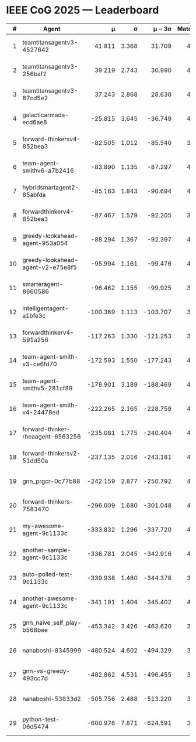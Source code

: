# IEEE CoG 2025 — Leaderboard

| # | Agent | μ | σ | μ − 3σ | Matches | Updated |
|---:|---|---:|---:|---:|---:|---|
| 1 | teamtitansagentv3-4527642 | 41.811 | 3.368 | 31.709 | 4340 | 2025-08-18 21:50 |
| 2 | teamtitansagentv3-256baf2 | 39.219 | 2.743 | 30.990 | 4512 | 2025-08-18 21:50 |
| 3 | teamtitansagentv3-87cd5e2 | 37.243 | 2.868 | 28.638 | 4272 | 2025-08-18 21:50 |
| 4 | galacticarmada-ecd6ae8 | -25.815 | 3.645 | -36.749 | 4480 | 2025-08-18 21:50 |
| 5 | forward-thinkersv4-852bea3 | -82.505 | 1.012 | -85.540 | 3486 | 2025-08-18 21:50 |
| 6 | team-agent-smithv6-a7b2416 | -83.890 | 1.135 | -87.297 | 4400 | 2025-08-18 21:50 |
| 7 | hybridsmartagent2-85abfda | -85.163 | 1.843 | -90.694 | 4193 | 2025-08-18 21:50 |
| 8 | forwardthinkerv4-852bea3 | -87.467 | 1.579 | -92.205 | 3554 | 2025-08-18 21:50 |
| 9 | greedy-lookahead-agent-953a054 | -88.294 | 1.367 | -92.397 | 4076 | 2025-08-18 21:50 |
| 10 | greedy-lookahead-agent-v2-e75e8f5 | -95.994 | 1.161 | -99.476 | 4536 | 2025-08-18 21:50 |
| 11 | smarteragent-8660586 | -96.462 | 1.155 | -99.925 | 3751 | 2025-08-18 21:50 |
| 12 | intelligentagent-a1bfe3c | -100.369 | 1.113 | -103.707 | 3562 | 2025-08-18 21:50 |
| 13 | forwardthinkerv4-591a256 | -117.263 | 1.330 | -121.253 | 3954 | 2025-08-18 21:50 |
| 14 | team-agent-smith-v3-ce6fd70 | -172.593 | 1.550 | -177.243 | 4932 | 2025-08-18 21:50 |
| 15 | team-agent-smithv5-281cf89 | -178.901 | 3.189 | -188.469 | 4560 | 2025-08-18 21:50 |
| 16 | team-agent-smith-v4-24478ed | -222.265 | 2.165 | -228.759 | 4572 | 2025-08-18 21:50 |
| 17 | forward-thinker-rheaagent-6563256 | -235.081 | 1.775 | -240.404 | 4086 | 2025-08-18 21:50 |
| 18 | forward-thinkersv2-51dd50a | -237.135 | 2.016 | -243.181 | 4446 | 2025-08-18 21:50 |
| 19 | gnn_prgcr-0c77b88 | -242.159 | 2.877 | -250.792 | 4230 | 2025-08-18 21:50 |
| 20 | forward-thinkers-7583470 | -296.009 | 1.680 | -301.048 | 4060 | 2025-08-18 21:50 |
| 21 | my-awesome-agent-9c1133c | -333.832 | 1.296 | -337.720 | 4700 | 2025-08-18 21:50 |
| 22 | another-sample-agent-9c1133c | -336.781 | 2.045 | -342.916 | 4220 | 2025-08-18 21:50 |
| 23 | auto-polled-test-9c1133c | -339.938 | 1.480 | -344.378 | 3880 | 2025-08-18 21:50 |
| 24 | another-awesome-agent-9c1133c | -341.191 | 1.404 | -345.402 | 4760 | 2025-08-18 21:50 |
| 25 | gnn_naive_self_play-b568bee | -453.342 | 3.426 | -463.620 | 3700 | 2025-08-18 21:50 |
| 26 | nanaboshi-8345999 | -480.524 | 4.602 | -494.329 | 3700 | 2025-08-18 21:50 |
| 27 | gnn-vs-greedy-493cc7d | -482.862 | 4.531 | -496.455 | 3660 | 2025-08-18 21:50 |
| 28 | nanaboshi-53833d2 | -505.756 | 2.488 | -513.220 | 3360 | 2025-08-18 21:50 |
| 29 | python-test-06d5474 | -600.976 | 7.871 | -624.591 | 3610 | 2025-08-18 21:50 |
